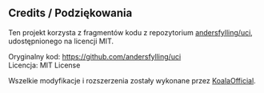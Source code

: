 ## Credits / Podziękowania

Ten projekt korzysta z fragmentów kodu z repozytorium [andersfylling/uci](https://github.com/andersfylling/uci), udostępnionego na licencji MIT.

Oryginalny kod: https://github.com/andersfylling/uci  
Licencja: MIT License

Wszelkie modyfikacje i rozszerzenia zostały wykonane przez [KoalaOfficial](https://github.com/KoalaOfficial).
